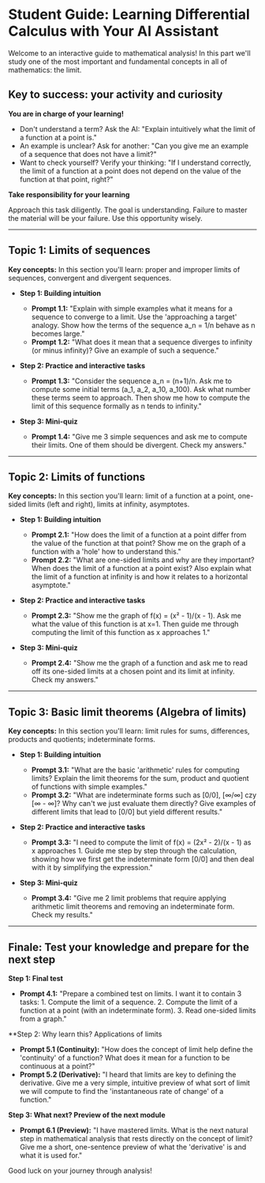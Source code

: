 # Student Guide: Learning Differential Calculus with Your AI Assistant

Welcome to an interactive guide to mathematical analysis! In this part we'll study one of the most important and fundamental concepts in all of mathematics: the limit.

## Key to success: your activity and curiosity

**You are in charge of your learning!**

* Don't understand a term? Ask the AI: "Explain intuitively what the limit of a function at a point is."
* An example is unclear? Ask for another: "Can you give me an example of a sequence that does not have a limit?"
* Want to check yourself? Verify your thinking: "If I understand correctly, the limit of a function at a point does not depend on the value of the function at that point, right?"

**Take responsibility for your learning**

Approach this task diligently. The goal is understanding. Failure to master the material will be your failure. Use this opportunity wisely.

---

## Topic 1: Limits of sequences

**Key concepts:** In this section you'll learn: proper and improper limits of sequences, convergent and divergent sequences.

* **Step 1: Building intuition**
    * **Prompt 1.1:** "Explain with simple examples what it means for a sequence to converge to a limit. Use the 'approaching a target' analogy. Show how the terms of the sequence a_n = 1/n behave as n becomes large."
    * **Prompt 1.2:** "What does it mean that a sequence diverges to infinity (or minus infinity)? Give an example of such a sequence."

* **Step 2: Practice and interactive tasks**
    * **Prompt 1.3:** "Consider the sequence a_n = (n+1)/n. Ask me to compute some initial terms (a_1, a_2, a_10, a_100). Ask what number these terms seem to approach. Then show me how to compute the limit of this sequence formally as n tends to infinity."

* **Step 3: Mini-quiz**
    * **Prompt 1.4:** "Give me 3 simple sequences and ask me to compute their limits. One of them should be divergent. Check my answers."

---

## Topic 2: Limits of functions

**Key concepts:** In this section you'll learn: limit of a function at a point, one-sided limits (left and right), limits at infinity, asymptotes.

* **Step 1: Building intuition**
    * **Prompt 2.1:** "How does the limit of a function at a point differ from the value of the function at that point? Show me on the graph of a function with a 'hole' how to understand this."
    * **Prompt 2.2:** "What are one-sided limits and why are they important? When does the limit of a function at a point exist? Also explain what the limit of a function at infinity is and how it relates to a horizontal asymptote."

* **Step 2: Practice and interactive tasks**
    * **Prompt 2.3:** "Show me the graph of f(x) = (x² - 1)/(x - 1). Ask me what the value of this function is at x=1. Then guide me through computing the limit of this function as x approaches 1."

* **Step 3: Mini-quiz**
    * **Prompt 2.4:** "Show me the graph of a function and ask me to read off its one-sided limits at a chosen point and its limit at infinity. Check my answers."

---

## Topic 3: Basic limit theorems (Algebra of limits)

**Key concepts:** In this section you'll learn: limit rules for sums, differences, products and quotients; indeterminate forms.

* **Step 1: Building intuition**
    * **Prompt 3.1:** "What are the basic 'arithmetic' rules for computing limits? Explain the limit theorems for the sum, product and quotient of functions with simple examples."
    * **Prompt 3.2:** "What are indeterminate forms such as [0/0], [$\infty$/$\infty$] czy [$\infty$ - $\infty$]? Why can't we just evaluate them directly? Give examples of different limits that lead to [0/0] but yield different results."

* **Step 2: Practice and interactive tasks**
    * **Prompt 3.3:** "I need to compute the limit of f(x) = (2x² - 2)/(x - 1) as x approaches 1. Guide me step by step through the calculation, showing how we first get the indeterminate form [0/0] and then deal with it by simplifying the expression."

* **Step 3: Mini-quiz**
    * **Prompt 3.4:** "Give me 2 limit problems that require applying arithmetic limit theorems and removing an indeterminate form. Check my results."

---

## Finale: Test your knowledge and prepare for the next step

**Step 1: Final test**

* **Prompt 4.1:** "Prepare a combined test on limits. I want it to contain 3 tasks: 1. Compute the limit of a sequence. 2. Compute the limit of a function at a point (with an indeterminate form). 3. Read one-sided limits from a graph."

**Step 2: Why learn this? Applications of limits

* **Prompt 5.1 (Continuity):** "How does the concept of limit help define the 'continuity' of a function? What does it mean for a function to be continuous at a point?"
* **Prompt 5.2 (Derivative):** "I heard that limits are key to defining the derivative. Give me a very simple, intuitive preview of what sort of limit we will compute to find the 'instantaneous rate of change' of a function."

**Step 3: What next? Preview of the next module**

* **Prompt 6.1 (Preview):** "I have mastered limits. What is the next natural step in mathematical analysis that rests directly on the concept of limit? Give me a short, one-sentence preview of what the 'derivative' is and what it is used for."

Good luck on your journey through analysis!
